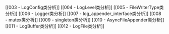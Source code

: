 [[003 - LogConfig类分析]]
[[004 - LogLevel类分析]]
[[005 - FileWriterType类分析]]
[[006 - Logger类分析]]
[[007 - log_appender_interface类分析]]
[[008 - mutex类分析]]
[[009 - singleton类分析]]
[[010 - AsyncFileAppender类分析]]
[[011 - LogBuffer类分析]]
[[012 - LogFile类分析]]
